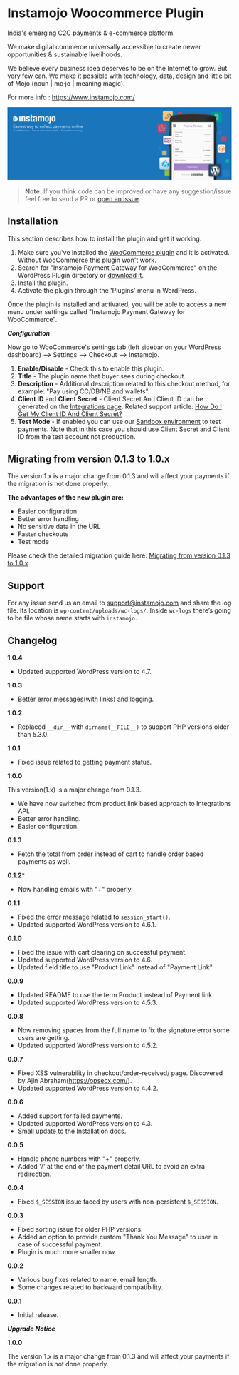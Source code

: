 **Instamojo Woocommerce Plugin**
===================

India's emerging C2C payments & e-commerce platform.

We make digital commerce universally accessible to create newer opportunities & sustainable livelihoods.

We believe every business idea deserves to be on the Internet to grow. But very few can. We make it possible with technology, data, design and little bit of Mojo (​noun | mo·jo | meaning magic​).

For more info : https://www.instamojo.com/

![enter image description here](https://raw.githubusercontent.com/Instamojo/Woo-Instamojo/master/assets/banner-1880x609.jpg)

>**Note:** If you think code can be improved or have any suggestion/issue feel free to send a PR or [open an issue](https://github.com/Instamojo/Woo-Instamojo/issues).


Installation
------------

This section describes how to install the plugin and get it working.

1. Make sure you've installed the [WooCommerce plugin](https://wordpress.org/plugins/woocommerce/) and it is activated. Without WooCommerce this plugin won't work.
2. Search for "Instamojo Payment Gateway for WooCommerce" on the WordPress Plugin directory or [download it](https://downloads.wordpress.org/plugin/woo-instamojo.zip).
3. Install the plugin.
4. Activate the plugin through the 'Plugins' menu in WordPress.

Once the plugin is installed and activated, you will be able to access a new menu under settings called "Instamojo Payment Gateway for WooCommerce".

***Configuration***

Now go to WooCommerce's settings tab (left sidebar on your WordPress dashboard) --> Settings --> Checkout --> Instamojo.

1. **Enable/Disable** - Check this to enable this plugin.
2. **Title** - The plugin name that buyer sees during checkout.
3. **Description** - Additional description related to this checkout method, for example: "Pay using CC/DB/NB and wallets".
4. **Client ID** and **Client Secret** - Client Secret And Client ID can be generated on the [Integrations page](https://www.instamojo.com/integrations/). Related support article: [How Do I Get My Client ID And Client Secret?](https://support.instamojo.com/hc/en-us/articles/212214265-How-do-I-get-my-Client-ID-and-Client-Secret-)
5. **Test Mode** - If enabled you can use our [Sandbox environment](https://support.instamojo.com/hc/en-us/articles/208485675-Test-or-Sandbox-Account) to test payments. Note that in this case you should use Client Secret and Client ID from the test account not production.

Migrating from version 0.1.3 to 1.0.x
-------------------------------------

The version 1.x is a major change from 0.1.3 and will affect your payments if the migration is not done properly. 

**The advantages of the new plugin are:**

  - Easier configuration
  - Better error handling
  - No sensitive data in the URL
  - Faster checkouts
  - Test mode

Please check the detailed migration guide here: [Migrating from version 0.1.3 to 1.0.x](https://github.com/Instamojo/Woo-Instamojo/blob/master/MIGRATION.md)

Support
-------

For any issue send us an email to support@instamojo.com and share the log file. Its location is `wp-content/uploads/wc-logs/`.
Inside `wc-logs` there’s going to be file whose name starts with `instamojo`.

Changelog
---------

**1.0.4**

* Updated supported WordPress version to 4.7.

**1.0.3**

* Better error messages(with links) and logging. 

**1.0.2**

* Replaced `__dir__` with `dirname(__FILE__)` to support PHP versions older than 5.3.0.

**1.0.1**

* Fixed issue related to getting payment status.

**1.0.0** 

This version(1.x) is a major change from 0.1.3.
* We have now switched from product link based approach to Integrations API.
* Better error handling.
* Easier configuration.

**0.1.3**

* Fetch the total from order instead of cart to handle order based payments as well.

**0.1.2***

* Now handling emails with "+" properly.

**0.1.1**

* Fixed the error message related to `session_start()`.
* Updated supported WordPress version to 4.6.1.

**0.1.0**

* Fixed the issue with cart clearing on successful payment.
* Updated supported WordPress version to 4.6.
* Updated field title to use "Product Link" instead of "Payment Link".

**0.0.9**

* Updated README to use the term Product instead of Payment link.
* Updated supported WordPress version to 4.5.3.

**0.0.8**

* Now removing spaces from the full name to fix the signature error some users are getting.
* Updated supported WordPress version to 4.5.2.

**0.0.7**

* Fixed XSS vulnerability in checkout/order-received/ page. Discovered by Ajin Abraham(https://opsecx.com/).
* Updated supported WordPress version to 4.4.2.

**0.0.6**

* Added support for failed payments.
* Updated supported WordPress version to 4.3.
* Small update to the Installation docs.

**0.0.5** 

* Handle phone numbers with "+" properly.
* Added '/' at the end of the payment detail URL to avoid an extra redirection.

**0.0.4**
* Fixed `$_SESSION` issue faced by users with non-persistent `$_SESSION`.

**0.0.3**
* Fixed sorting issue for older PHP versions.
* Added an option to provide custom "Thank You Message" to user in case of successful payment.
* Plugin is much more smaller now.

**0.0.2**
* Various bug fixes related to name, email length.
* Some changes related to backward compatibility.

**0.0.1**
* Initial release.

***Upgrade Notice***

**1.0.0**

The version 1.x is a major change from 0.1.3 and will affect your payments if the migration is not done properly. 
